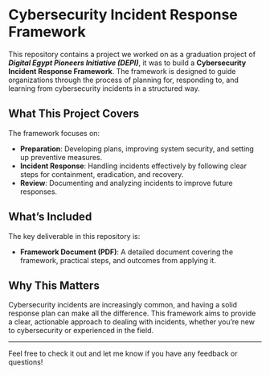 # Cybersecurity Incident Response Framework

This repository contains a project we worked on as a graduation project of ***Digital Egypt Pioneers Initiative (DEPI)***, it was to build a **Cybersecurity Incident Response Framework**. The framework is designed to guide organizations through the process of planning for, responding to, and learning from cybersecurity incidents in a structured way.

## What This Project Covers
The framework focuses on:
- **Preparation**: Developing plans, improving system security, and setting up preventive measures.
- **Incident Response**: Handling incidents effectively by following clear steps for containment, eradication, and recovery.
- **Review**: Documenting and analyzing incidents to improve future responses.

## What’s Included
The key deliverable in this repository is:
- **Framework Document (PDF)**: A detailed document covering the framework, practical steps, and outcomes from applying it.

## Why This Matters
Cybersecurity incidents are increasingly common, and having a solid response plan can make all the difference. This framework aims to provide a clear, actionable approach to dealing with incidents, whether you’re new to cybersecurity or experienced in the field.

---

Feel free to check it out and let me know if you have any feedback or questions!
